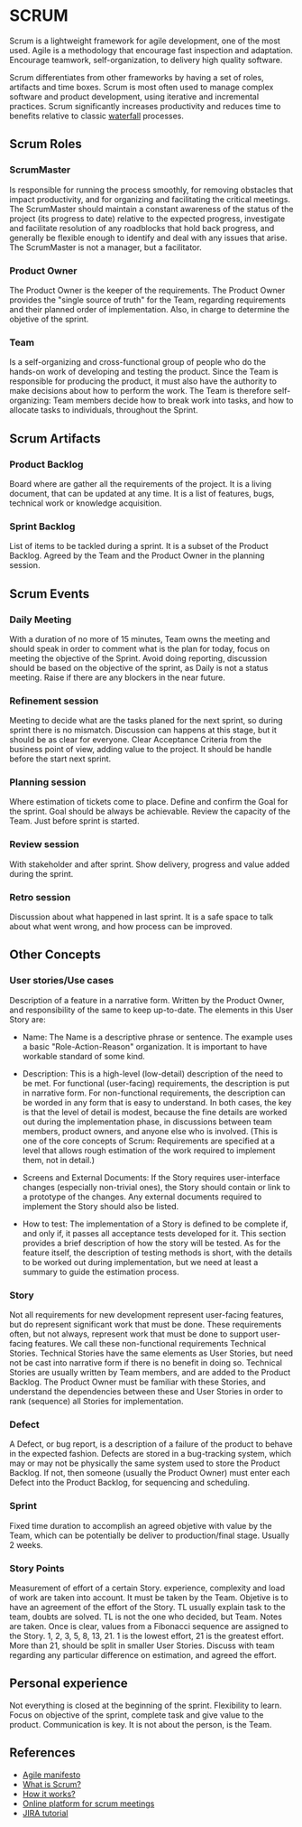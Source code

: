 # SCRUM

Scrum is a lightweight framework for agile development, one of the most used.
Agile is a methodology that encourage fast inspection and adaptation. Encourage
teamwork, self-organization, to delivery high quality software.

Scrum differentiates from other frameworks by having a set of roles, artifacts
and time boxes. Scrum is most often used to manage complex software and product
development, using iterative and incremental practices. Scrum significantly
increases productivity and reduces time to benefits relative to classic
[waterfall](../waterfall-methodology) processes.

## Scrum Roles

### ScrumMaster

Is responsible for running the process smoothly, for removing obstacles that
impact productivity, and for organizing and facilitating the critical meetings.
The ScrumMaster should maintain a constant awareness of the status of the
project (its progress to date) relative to the expected progress, investigate
and facilitate resolution of any roadblocks that hold back progress, and
generally be flexible enough to identify and deal with any issues that arise.
The ScrumMaster is not a manager, but a facilitator.

### Product Owner

The Product Owner is the keeper of the requirements. The Product Owner provides
the "single source of truth" for the Team, regarding requirements and their
planned order of implementation. Also, in charge to determine the objetive of
the sprint.

### Team

Is a self-organizing and cross-functional group of people who do the hands-on
work of developing and testing the product. Since the Team is responsible for
producing the product, it must also have the authority to make decisions about
how to perform the work. The Team is therefore self-organizing: Team members
decide how to break work into tasks, and how to allocate tasks to individuals,
throughout the Sprint.

## Scrum Artifacts

### Product Backlog

Board where are gather all the requirements of the project. It is a living
document, that can be updated at any time. It is a list of features, bugs,
technical work or knowledge acquisition.

### Sprint Backlog

List of items to be tackled during a sprint. It is a subset of the Product
Backlog. Agreed by the Team and the Product Owner in the planning session.

## Scrum Events

### Daily Meeting

With a duration of no more of 15 minutes, Team owns the meeting and should speak
in order to comment what is the plan for today, focus on meeting the objective
of the Sprint. Avoid doing reporting, discussion should be based on the
objective of the sprint, as Daily is not a status meeting. Raise if there are
any blockers in the near future.

### Refinement session

Meeting to decide what are the tasks planed for the next sprint, so during
sprint there is no mismatch. Discussion can happens at this stage, but it should
be as clear for everyone. Clear Acceptance Criteria from the business point of
view, adding value to the project. It should be handle before the start next
sprint.

### Planning session

Where estimation of tickets come to place. Define and confirm the Goal for the
sprint. Goal should be always be achievable. Review the capacity of the Team.
Just before sprint is started.

### Review session

With stakeholder and after sprint. Show delivery, progress and value added
during the sprint.

### Retro session

Discussion about what happened in last sprint. It is a safe space to talk about
what went wrong, and how process can be improved.

## Other Concepts

### User stories/Use cases

Description of a feature in a narrative form. Written by the Product Owner, and
responsibility of the same to keep up-to-date. The elements in this User Story
are:

- Name: The Name is a descriptive phrase or sentence. The example uses a basic
  "Role-Action-Reason" organization. It is important to have workable standard
  of some kind.

- Description: This is a high-level (low-detail) description of the need to be
  met. For functional (user-facing) requirements, the description is put in
  narrative form. For non-functional requirements, the description can be worded
  in any form that is easy to understand. In both cases, the key is that the
  level of detail is modest, because the fine details are worked out during the
  implementation phase, in discussions between team members, product owners, and
  anyone else who is involved. (This is one of the core concepts of Scrum:
  Requirements are specified at a level that allows rough estimation of the work
  required to implement them, not in detail.)

- Screens and External Documents: If the Story requires user-interface
  changes (especially non-trivial ones), the Story should contain or link to
  a prototype of the changes. Any external documents required to implement
  the Story should also be listed.

- How to test: The implementation of a Story is defined to be complete if,
  and only if, it passes all acceptance tests developed for it. This section
  provides a brief description of how the story will be tested. As for the
  feature itself, the description of testing methods is short, with the
  details to be worked out during implementation, but we need at least a
  summary to guide the estimation process.

### Story

Not all requirements for new development represent user-facing features, but do
represent significant work that must be done. These requirements often, but not
always, represent work that must be done to support user-facing features. We
call these non-functional requirements Technical Stories. Technical Stories have
the same elements as User Stories, but need not be cast into narrative form if
there is no benefit in doing so. Technical Stories are usually written by Team
members, and are added to the Product Backlog. The Product Owner must be
familiar with these Stories, and understand the dependencies between these and
User Stories in order to rank (sequence) all Stories for implementation.

### Defect

A Defect, or bug report, is a description of a failure of the product to behave
in the expected fashion. Defects are stored in a bug-tracking system, which may
or may not be physically the same system used to store the Product Backlog. If
not, then someone (usually the Product Owner) must enter each Defect into the
Product Backlog, for sequencing and scheduling.

### Sprint

Fixed time duration to accomplish an agreed objetive with value by the Team,
which can be potentially be deliver to production/final stage. Usually 2 weeks.

### Story Points

Measurement of effort of a certain Story. experience, complexity and load of
work are taken into account. It must be taken by the Team. Objetive is to have
an agreement of the effort of the Story. TL usually explain task to the team,
doubts are solved. TL is not the one who decided, but Team. Notes are taken.
Once is clear, values from a Fibonacci sequence are assigned to the Story. 1, 2,
3, 5, 8, 13, 21. 1 is the lowest effort, 21 is the greatest effort. More than
21, should be split in smaller User Stories. Discuss with team regarding any
particular difference on estimation, and agreed the effort.

## Personal experience

Not everything is closed at the beginning of the sprint. Flexibility to learn.
Focus on objective of the sprint, complete task and give value to the product.
Communication is key. It is not about the person, is the Team.

## References

- [Agile manifesto](https://agilemanifesto.org/)
- [What is Scrum?](https://www.cprime.com/resources/what-is-agile-what-is-scrum/)
- [How it works?](https://proyectosagiles.org/como-funciona-scrum/)
- [Online platform for scrum meetings](https://www.parabol.co/)
- [JIRA tutorial](https://www.guru99.com/jira-tutorial-a-complete-guide-for-beginners.html)